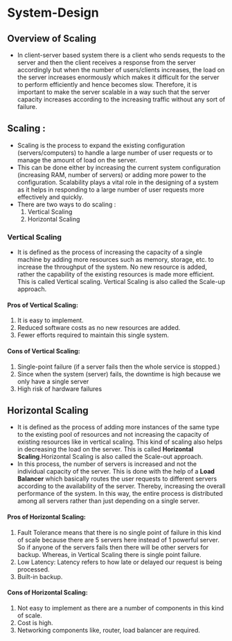 # System-Design

## Overview of Scaling
- In client-server based system there is a client who sends requests to the server and then the client receives a response from the server accordingly but when the number of users/clients increases, the load on the server increases enormously which makes it difficult for the server to perform efficiently and hence becomes slow. Therefore, it is important to make the server scalable in a way such that the server capacity increases according to the increasing traffic without any sort of failure.


## Scaling : 

- Scaling is the process to expand the existing configuration (servers/computers) to handle a large number of user requests or to manage the amount of load on the server. 
- This can be done either by increasing the current system configuration (increasing RAM, number of servers) or adding more power to the configuration. Scalability plays a vital role in the designing of a system as it helps in responding to a large number of user requests more effectively and quickly.
- There are two ways to do scaling :    
    1. Vertical Scaling 
    2. Horizontal Scaling 

### Vertical Scaling
- It is defined as the process of increasing the capacity of a single machine by adding more resources such as memory, storage, etc. to increase the throughput of the system. No new resource is added, rather the capability of the existing resources is made more efficient. This is called Vertical scaling. Vertical Scaling is also called the Scale-up approach. 

#### Pros of Vertical Scaling:
1. It is easy to implement.
2. Reduced software costs as no new resources are added.
3. Fewer efforts required to maintain this single system.
#### Cons of Vertical Scaling:
1. Single-point failure (if a server fails then the whole service is stopped.)
2. Since when the system (server) fails, the downtime is high because we only have a single server
3. High risk of hardware failures



## Horizontal Scaling
- It is defined as the process of adding more instances of the same type to the existing pool of resources and not increasing the capacity of existing resources like in vertical scaling. This kind of scaling also helps in decreasing the load on the server. This is called <b>Horizontal Scaling</b>.Horizontal Scaling is also called the Scale-out approach. 
- In this process, the number of servers is increased and not the individual capacity of the server. This is done with the help of a <b>Load Balancer</b> which basically routes the user requests to different servers according to the availability of the server. Thereby, increasing the overall performance of the system. In this way, the entire process is distributed among all servers rather than just depending on a single server. 

#### Pros of Horizontal Scaling:
1. Fault Tolerance means that there is no single point of failure in this kind of scale because there are 5 servers here instead of 1 powerful server. So if anyone of the servers fails then there will be other servers for backup. Whereas, in Vertical Scaling there is single point failure.
2. Low Latency: Latency refers to how late or delayed our request is being processed.
3. Built-in backup.

#### Cons of Horizontal Scaling:
1. Not easy to implement as there are a number of components in this kind of scale.
2. Cost is high.
3. Networking components like, router, load balancer are required.